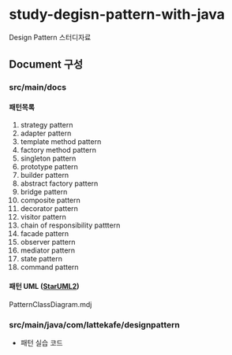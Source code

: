 # study-degisn-pattern-with-java
Design Pattern 스터디자료

## Document 구성

### src/main/docs

#### 패턴목록
1. strategy pattern
2. adapter pattern
3. template method pattern
4. factory method pattern
5. singleton pattern
6. prototype pattern
7. builder pattern
8. abstract factory pattern
9. bridge pattern
10. composite pattern
11. decorator pattern
12. visitor pattern
13. chain of responsibility patttern
14. facade pattern
15. observer pattern
16. mediator pattern
17. state pattern
18. command pattern

#### 패턴 UML ([StarUML2](http://staruml.io/))
PatternClassDiagram.mdj


### src/main/java/com/lattekafe/designpattern
- 패턴 실습 코드
